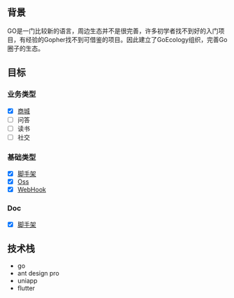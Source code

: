 ## 背景
GO是一门比较新的语言，周边生态并不是很完善，许多初学者找不到好的入门项目，有经验的Gopher找不到可借鉴的项目。因此建立了GoEcology组织，完善Go圈子的生态。

## 目标
### 业务类型
- [x] [商城](https://github.com/goecology/egoshop)
- [ ] 问答
- [ ] 读书
- [ ] 社交

### 基础类型
- [x] [脚手架](https://github.com/goecology/muses)
- [x] [Oss](https://github.com/goecology/oss-pic)
- [x] [WebHook](https://github.com/goecology/webhook)
 
 ### Doc
 - [x] [脚手架](https://github.com/goecology/docs)
 
## 技术栈
* go
* ant design pro
* uniapp
* flutter
